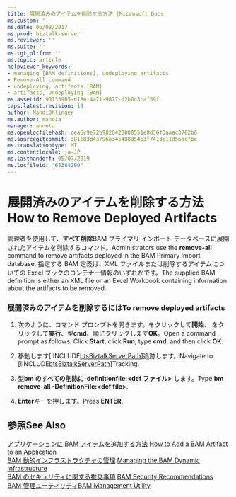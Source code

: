 ```yaml
---
title: 展開済みのアイテムを削除する方法 |Microsoft Docs
ms.custom: ''
ms.date: 06/08/2017
ms.prod: biztalk-server
ms.reviewer: ''
ms.suite: ''
ms.tgt_pltfrm: ''
ms.topic: article
helpviewer_keywords:
- managing [BAM definitions], undeploying artifacts
- Remove-All command
- undeploying, artifacts [BAM]
- artifacts, undeploying [BAM]
ms.assetid: 90135965-d18e-4a71-9877-d2b0c3caf59f
caps.latest.revision: 19
author: MandiOhlinger
ms.author: mandia
manager: anneta
ms.openlocfilehash: cea6c9e72b9820420888551e8d36f3aaac3762b6
ms.sourcegitcommit: 381e83d43796a345488d54b3f7413e11d56ad7be
ms.translationtype: MT
ms.contentlocale: ja-JP
ms.lasthandoff: 05/07/2019
ms.locfileid: "65384299"
---
```

# <a name="how-to-remove-deployed-artifacts"></a><span data-ttu-id="60397-102">展開済みのアイテムを削除する方法</span><span class="sxs-lookup"><span data-stu-id="60397-102">How to Remove Deployed Artifacts</span></span>
<span data-ttu-id="60397-103">管理者を使用して、**すべて削除**BAM プライマリ インポート データベースに展開されたアイテムを削除するコマンド。</span><span class="sxs-lookup"><span data-stu-id="60397-103">Administrators use the **remove-all** command to remove artifacts deployed in the BAM Primary Import database.</span></span> <span data-ttu-id="60397-104">指定する BAM 定義は、XML ファイルまたは削除するアイテムについての Excel ブックのコンテナー情報のいずれかです。</span><span class="sxs-lookup"><span data-stu-id="60397-104">The supplied BAM definition is either an XML file or an Excel Workbook containing information about the artifacts to be removed.</span></span>  
  
### <a name="to-remove-deployed-artifacts"></a><span data-ttu-id="60397-105">展開済みのアイテムを削除するには</span><span class="sxs-lookup"><span data-stu-id="60397-105">To remove deployed artifacts</span></span>  
  
1. <span data-ttu-id="60397-106">次のように、コマンド プロンプトを開きます。をクリックして**開始**、 をクリックして**実行**、型**cmd**、順にクリックします**OK**。</span><span class="sxs-lookup"><span data-stu-id="60397-106">Open a command prompt as follows: Click **Start**, click **Run**, type **cmd**, and then click **OK**.</span></span>  
  
2. <span data-ttu-id="60397-107">移動します[!INCLUDE[btsBiztalkServerPath](../includes/btsbiztalkserverpath-md.md)]追跡します。</span><span class="sxs-lookup"><span data-stu-id="60397-107">Navigate to [!INCLUDE[btsBiztalkServerPath](../includes/btsbiztalkserverpath-md.md)]Tracking.</span></span>  
  
3. <span data-ttu-id="60397-108">型**bm のすべての削除に-definitionfile:\<def ファイル\>** します。</span><span class="sxs-lookup"><span data-stu-id="60397-108">Type **bm remove-all -DefinitionFile:\<def file\>**.</span></span>  
  
4. <span data-ttu-id="60397-109">**Enter**キーを押します。</span><span class="sxs-lookup"><span data-stu-id="60397-109">Press **ENTER**.</span></span>  
  
## <a name="see-also"></a><span data-ttu-id="60397-110">参照</span><span class="sxs-lookup"><span data-stu-id="60397-110">See Also</span></span>  
 <span data-ttu-id="60397-111">[アプリケーションに BAM アイテムを追加する方法](../core/how-to-add-a-bam-artifact-to-an-application.md) </span><span class="sxs-lookup"><span data-stu-id="60397-111">[How to Add a BAM Artifact to an Application](../core/how-to-add-a-bam-artifact-to-an-application.md) </span></span>  
 <span data-ttu-id="60397-112">[BAM 動的インフラストラクチャの管理](../core/managing-the-bam-dynamic-infrastructure.md) </span><span class="sxs-lookup"><span data-stu-id="60397-112">[Managing the BAM Dynamic Infrastructure](../core/managing-the-bam-dynamic-infrastructure.md) </span></span>  
 <span data-ttu-id="60397-113">[BAM のセキュリティに関する推奨事項](../core/bam-security-recommendations.md) </span><span class="sxs-lookup"><span data-stu-id="60397-113">[BAM Security Recommendations](../core/bam-security-recommendations.md) </span></span>  
 [<span data-ttu-id="60397-114">BAM 管理ユーティリティ</span><span class="sxs-lookup"><span data-stu-id="60397-114">BAM Management Utility</span></span>](../core/bam-management-utility.md)